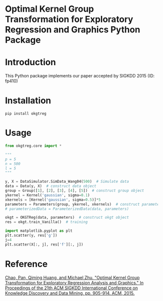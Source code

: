 Optimal Kernel Group Transformation for Exploratory Regression and Graphics Python Package
==========================================================================================

# Introduction

This Python package implements our paper accepted by SIGKDD 2015 (ID: fp410)

# Installation

`pip install okgtreg` 

# Usage

```python
from okgtreg.core import *

"""
p = 5
n = 500
l = 5
"""

y, X = DataSimulator.SimData_Wang04(500)  # Simulate data
data = Data(y, X)  # construct data object
group = Group([1], [2], [3], [4], [5])  # construct group object
ykernel = Kernel('gaussian', sigma=0.1)
xkernels = [Kernel('gaussian', sigma=0.5)]*5
parameters = Parameters(group, ykernel, xkernels)  # construct parameters object
# parameterizedData = ParameterizedData(data, parameters)

okgt = OKGTReg(data, parameters)  # construct okgt object
res = okgt.train_Vanilla()  # training

import matplotlib.pyplot as plt
plt.scatter(y, res['g'])
j=4
plt.scatter(X[:, j], res['f'][:, j])
```

# Reference

[Chao, Pan, Qiming Huang, and Michael Zhu. "Optimal Kernel Group Transformation for Exploratory Regression Analysis and Graphics." In Proceedings of the 21th ACM SIGKDD International Conference on Knowledge Discovery and Data Mining, pp. 905-914. ACM, 2015.](http://www.stat.purdue.edu/~panc/research/publication/okgt_paper.pdf)  